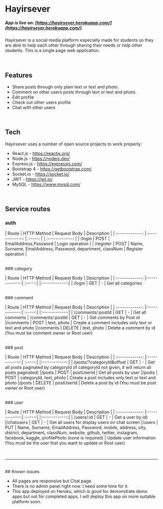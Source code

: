 # Hayirsever
##### App is live on: [https://hayirsever.herokuapp.com/](https://hayirsever.herokuapp.com/)


Hayirsever is a social media platform especially made for students so they are able to help each other through sharing their needs or help other students. This is a single page web application.

<br>

## Features

- Share posts through only plain text or text and photo.
- Comment on other users posts through text or text and photo.
- Edit profile
- Check out other users profile
- Chat with other users

<br>

## Tech

Hayirsever uses a number of open source projects to work properly:

- React.js - https://reactjs.org/
- Node.js - https://nodejs.dev/
- Express.js - https://expressjs.com/
- Bootstrap 4 - https://getbootstrap.com/
- Socket.io - https://socket.io/
- JWT - https://jwt.io/
- MySQL - https://www.mysql.com/

<br>

## Service routes

### auth

| Route | HTTP Method | Request Body   | Description  |
| :-------------: | :-------------: | :-----: | | :-------------: |
| /login | POST | EmailAddress,Password | Login operation |
| /register | POST | Name, Surname, EmailAddress,  Password, department, classNum | Register operation |

<br>
### category

| Route         | HTTP Method | Request Body   | Description  |
| :-------------: |:-------------:| :-----:| |:-------------:|
| /login   | GET          | - | Get all categories

<br>
### comment

| Route         | HTTP Method | Request Body   | Description  |
| :-------------: |:-------------:| :-----:| |:-------------:|
| /comments/:postId   | GET          | - | Get all comments
| /comments/:postId   | GET          | - | Get comments by Post id
|/comments  | POST          | text, photo | Create a comment includes only text or text and photo
|/comments  | DELETE          | text, photo | Delete a comment by id (You must be comment owner or Root user)

<br>
### post

| Route         | HTTP Method | Request Body   | Description  |
| :-------------: |:-------------:| :-----:| |:-------------:|
| /posts/?categoryId&offset   | GET          | - | Get all posts paginated by categoryId (if categoryId not given, it will return all posts paginated)
|/posts   | POST          | postUserId | Get all posts by user
|/posts  | POST          | categoryId, text, photo | Create a post includes only text or text and photo
|/posts | DELETE          | postUserId | Delete a post by id (You must be post owner or Root user)

<br>
### user

| Route         | HTTP Method | Request Body   | Description  |
| :-------------: |:-------------:| :-----:| |:-------------:|
| /users/:id   | GET          | - | Get a user by id)
|/chatusers   | GET          | - | Get all users for display users on chat screen
|/users  | PUT          | Name, Surname, EmailAddress, Password, mobile, address, city, district, department, classNum, website, github, twitter, instagram, facebook, kaggle, profilePhoto (none is required) | Update user information (You must be the user that you want to update or Root user)


<br>
<hr>
<br>
## Known issues

* All pages are responsive but Chat page.
* There is no admin panel right now. I need some time for it.
* This app deployed on Heroku, which is good for demonstrate demo apps but not for completed apps. I will deploy this app on more suitable platform soon.
